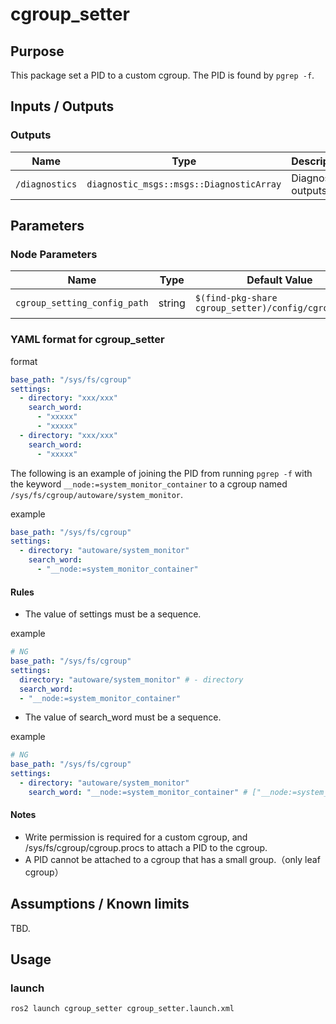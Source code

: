 # cgroup_setter

## Purpose

This package set a PID to a custom cgroup.
The PID is found by `pgrep -f`.

## Inputs / Outputs

### Outputs

| Name           | Type                                     | Description         |
| -------------- | ---------------------------------------- | ------------------- |
| `/diagnostics` | `diagnostic_msgs::msgs::DiagnosticArray` | Diagnostics outputs |

## Parameters

### Node Parameters

| Name                        | Type   | Default Value                                       | Explanation                             | Reconfigurable |
| --------------------------- | ------ | --------------------------------------------------- | --------------------------------------- | -------------- |
| `cgroup_setting_config_path`| string | `$(find-pkg-share cgroup_setter)/config/cgroup.yaml`| yaml file path                          | |

### YAML format for cgroup_setter

format
```yaml
base_path: "/sys/fs/cgroup"
settings:
  - directory: "xxx/xxx"
    search_word: 
      - "xxxxx"
      - "xxxxx"
  - directory: "xxx/xxx"
    search_word: 
      - "xxxxx"
```
The following is an example of joining the PID from running `pgrep -f`
with the keyword `__node:=system_monitor_container` to a cgroup named `/sys/fs/cgroup/autoware/system_monitor`.

example
```yaml
base_path: "/sys/fs/cgroup"
settings:
  - directory: "autoware/system_monitor"
    search_word: 
      - "__node:=system_monitor_container"
```
#### Rules

- The value of settings must be a sequence.

example
```yaml
# NG
base_path: "/sys/fs/cgroup"
settings:
  directory: "autoware/system_monitor" # - directory
  search_word: 
  - "__node:=system_monitor_container"
```
- The value of search_word must be a sequence.

example
```yaml
# NG
base_path: "/sys/fs/cgroup"
settings:
  - directory: "autoware/system_monitor"
    search_word: "__node:=system_monitor_container" # ["__node:=system_monitor_container"] or - "__node:=system_monitor_container"
```

#### Notes

- Write permission is required for a custom cgroup, and /sys/fs/cgroup/cgroup.procs to attach a PID to the cgroup.
- A PID cannot be attached to a cgroup that has a small group.（only leaf cgroup）

## Assumptions / Known limits

TBD.

## Usage

### launch

```sh
ros2 launch cgroup_setter cgroup_setter.launch.xml
```

